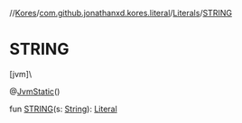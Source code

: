 //[Kores](../../../index.md)/[com.github.jonathanxd.kores.literal](../index.md)/[Literals](index.md)/[STRING](-s-t-r-i-n-g.md)

# STRING

[jvm]\

@[JvmStatic](https://kotlinlang.org/api/latest/jvm/stdlib/kotlin.jvm/-jvm-static/index.html)()

fun [STRING](-s-t-r-i-n-g.md)(s: [String](https://kotlinlang.org/api/latest/jvm/stdlib/kotlin/-string/index.html)): [Literal](../-literal/index.md)

